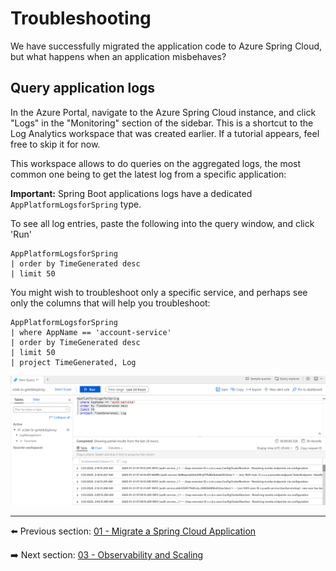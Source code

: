 # Troubleshooting

We have successfully migrated the application code to Azure Spring Cloud, but what happens when an application misbehaves?

## Query application logs

In the Azure Portal, navigate to the Azure Spring Cloud instance, and click "Logs" in the "Monitoring" section of the sidebar. This is a shortcut to the Log Analytics workspace that was created earlier. If a tutorial appears, feel free to skip it for now.

This workspace allows to do queries on the aggregated logs, the most common one being to get the latest log from a specific application:

__Important:__ Spring Boot applications logs have a dedicated `AppPlatformLogsforSpring` type.

To see all log entries, paste the following into the query window, and click 'Run'

```kql
AppPlatformLogsforSpring
| order by TimeGenerated desc
| limit 50
```

You might wish to troubleshoot only a specific service, and perhaps see only the columns that will help you troubleshoot:

```kql
AppPlatformLogsforSpring
| where AppName == 'account-service'
| order by TimeGenerated desc
| limit 50
| project TimeGenerated, Log
```

![Query logs](media/01-logs-query.png)

---

⬅️ Previous section: [01 - Migrate a Spring Cloud Application](../00-setup-your-environment/README.md)

➡️ Next section: [03 - Observability and Scaling](../03-observability-and-scaling/README.md)